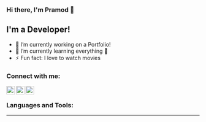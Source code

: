 ### Hi there, I'm Pramod 👋

## I'm a Developer!
- 🔭 I’m currently working on a Portfolio!
- 🌱 I’m currently learning everything 🤣
- ⚡ Fun fact: I love to watch movies

### Connect with me:

[<img align="left" alt="rjpramod | Twitter" width="22px" src="https://cdn.jsdelivr.net/npm/simple-icons@v3/icons/twitter.svg" />][twitter]
[<img align="left" alt="pramod-raje | LinkedIn" width="22px" src="https://cdn.jsdelivr.net/npm/simple-icons@v3/icons/linkedin.svg" />][linkedin]
[<img align="left" alt="pramod_raje | Instagram" width="22px" src="https://cdn.jsdelivr.net/npm/simple-icons@v3/icons/instagram.svg" />][Instagram]

<br />

### Languages and Tools:

---
[twitter]: https://twitter.com/rjpramod
[linkedin]: https://linkedin.com/in/pramod-raje
[instagram]: https://instagram.com/pramod_raje
